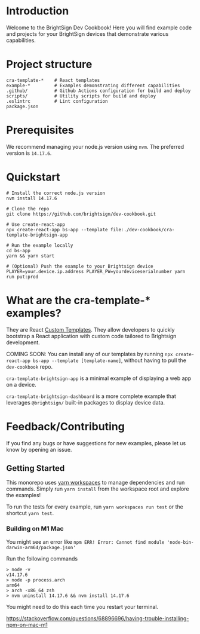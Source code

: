# Introduction

Welcome to the BrightSign Dev Cookbook! Here you will find example code and projects for your BrightSign devices that demonstrate various capabilities. 

# Project structure

```
cra-template-*    # React templates
example-*         # Examples demonstrating different capabilities
.github/          # Github Actions configuration for build and deploy
scripts/          # Utility scripts for build and deploy
.eslintrc         # Lint configuration
package.json
```

# Prerequisites

We recommend managing your node.js version using `nvm`. The preferred version is `14.17.6`.

# Quickstart

```
# Install the correct node.js version
nvm install 14.17.6

# Clone the repo
git clone https://github.com/brightsign/dev-cookbook.git

# Use create-react-app
npx create-react-app bs-app --template file:./dev-cookbook/cra-template-brightsign-app

# Run the example locally
cd bs-app
yarn && yarn start

# (Optional) Push the example to your Brightsign device
PLAYER=your.device.ip.address PLAYER_PW=yourdeviceserialnumber yarn run put:prod 

```

# What are the cra-template-* examples?
They are React [Custom Templates](https://create-react-app.dev/docs/custom-templates/). They allow developers to quickly bootstrap a React application with custom code tailored to Brightsign development. 

COMING SOON: You can install any of our templates by running `npx create-react-app bs-app --template [template-name]`, without having to pull the `dev-cookbook` repo.

`cra-template-brightsign-app` is a minimal example of displaying a web app on a device. 

`cra-template-brightsign-dashboard` is a more complete example that leverages `@brightsign/` built-in packages to display device data.

# Feedback/Contributing

If you find any bugs or have suggestions for new examples, please let us know by opening an issue.

## Getting Started

This monorepo uses [yarn workspaces](https://classic.yarnpkg.com/lang/en/docs/workspaces/) to manage dependencies and run commands. Simply run `yarn install` from the workspace root and explore the examples!

To run the tests for every example, run `yarn workspaces run test` or the shortcut `yarn test`.

### Building on M1 Mac
You might see an error like `npm ERR! Error: Cannot find module 'node-bin-darwin-arm64/package.json'`

Run the following commands
```
> node -v
v14.17.6
> node -p process.arch
arm64
> arch -x86_64 zsh
> nvm uninstall 14.17.6 && nvm install 14.17.6
```

You might need to do this each time you restart your terminal.

https://stackoverflow.com/questions/68896696/having-trouble-installing-npm-on-mac-m1
